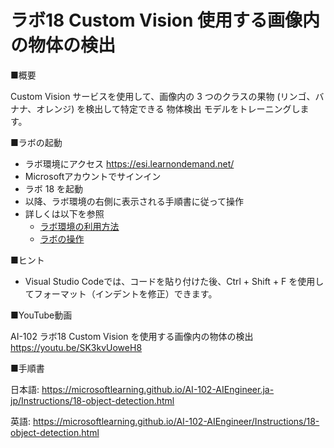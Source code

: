 # ラボ18 Custom Vision 使用する画像内の物体の検出

■概要

Custom Vision サービスを使用して、画像内の 3 つのクラスの果物 (リンゴ、バナナ、オレンジ) を検出して特定できる 物体検出 モデルをトレーニングします。

■ラボの起動

- ラボ環境にアクセス https://esi.learnondemand.net/
- Microsoftアカウントでサインイン
- ラボ 18 を起動
- 以降、ラボ環境の右側に表示される手順書に従って操作
- 詳しくは以下を参照
  - [ラボ環境の利用方法](https://github.com/hiryamada/notes/blob/main/cloudslice/README.md)
  - [ラボの操作](https://github.com/hiryamada/notes/blob/main/cloudslice/CloudSliceLab.pdf)

■ヒント

- Visual Studio Codeでは、コードを貼り付けた後、Ctrl + Shift + F を使用してフォーマット（インデントを修正）できます。

■YouTube動画

AI-102 ラボ18 Custom Vision を使用する画像内の物体の検出
https://youtu.be/SK3kvUoweH8

■手順書

日本語:
https://microsoftlearning.github.io/AI-102-AIEngineer.ja-jp/Instructions/18-object-detection.html

英語:
https://microsoftlearning.github.io/AI-102-AIEngineer/Instructions/18-object-detection.html
